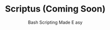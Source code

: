 <h1 align="center">
  Scriptus (Coming Soon)
</h1>
<p align="center">
  Bash Scripting Made E
asy
</p>
